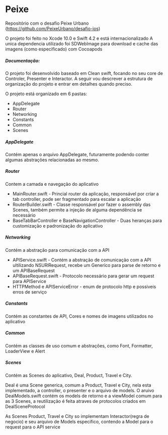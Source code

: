 # Peixe

Repositório com o desafio Peixe Urbano (https://github.com/PeixeUrbano/desafio-ios)

O projeto foi feito no Xcode 10.0 e Swift 4.2  e está internacionalizado
A unica dependencia utilizado foi SDWebImage para download e cache das imagens (como especificado) com Cocoapods
##### Documentação:

O projeto foi desenvolvido baseado em Clean swift, focando no seu core de Controler, Presenter e Interactor.
A seguir vou descrever a estrutura de organização do projeto e entrar em detalhes quando preciso.

O projeto está organizado em 6 pastas:
- AppDelegate
- Router
- Networking
- Constants
- Common
- Scenes

##### AppDelegate
Contém apenas o arquivo AppDelegate, futuramente podendo conter algumas abstrações relacionadas ao mesmo.

##### Router
Contem a camada e navegação do aplicativo

- MainRouter.swift  - Princial router da aplicação, responsável por criar a tab controller, pode ser fragmentado para escalar a aplicação 
- RouterBuilder.swift - Classe responsável por fazer o assembly das Scenes, também permite a injeção de alguma dependência se necessário 
- BaseTabBarController e BaseNavigationController - Duas heranças para customização e padronização do aplicativo

##### Networking
Contém a abstração para comunicação com a API

- APIService.swift - Contém a abstração de comunicação com a API ultilizando NSURlRequest, recebe um Generico para parse de retorno e um APIBaseRequest
- APIBaseRequest.swift - Protocolo necessário para gerar um request para APIService
- HTTPMethod e APIServiceError - enum de protocolo http e possiveis erros de serviço

##### Constants
Contém as constantes de API, Cores e nomes de imagens utilizados no aplicativo 

##### Common 
Contém as classes de uso comum e abstrações, como Font, Formatter, LoaderView e Alert 

##### Scenes
Contém as Scenes do aplicativo, Deal, Product, Travel e City.

Deal é uma Scene generica, comum a Product, Travel e City, nela esta implementado, a controller, o presenter e o arquivo de models.
O aruivo DealModels.swift contém os models de retorno e a viewModel comum para as 3 Scenes, a reutilização é feita atraves de protocolos criados em DealSceneProtocol

As Scenes Product, Travel e City so implementam Interactor(regra de negocio) e seu arquivo de Models especifico, contendo a Model para o request para o API service



